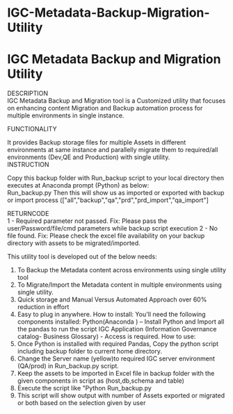 # IGC-Metadata-Backup-Migration-Utility
# IGC Metadata Backup and Migration Utility
DESCRIPTION                                                                                                                                                                                        
IGC Metadata Backup and Migration tool is a Customized utility that focuses on enhancing content Migration and Backup automation process for multiple environments in single instance.
  
                                                                                                           
FUNCTIONALITY                                                                                          
   
It provides Backup storage files for multiple Assets in different environments at same instance and parallelly migrate them to required/all environments (Dev,QE and Production) with single utility.                                                                                        
INSTRUCTION                                                                                             
                                                                                             
Copy this backup folder with Run_backup script to your local directory then executes at Anaconda prompt (Python) as below:                                    
Run_backup.py <userID> <Password> <Asset File> <backup>
Then this will show us as imported or exported with backup or import process (["all","backup","qa","prd","prd_import","qa_import"]
                                                                                                           
RETURNCODE                                                                                                                                                                                       
1 - Required parameter not passed. Fix: Please pass the user/Password/file/cmd parameters while backup script execution
2 - No file found. Fix: Please check the excel file availability on your backup  directory with assets to be migrated/imported.               





This utility tool is developed out of the below needs:
1.	To Backup the Metadata content across environments using single utility tool 
2.	To Migrate/Import the Metadata content in multiple environments using single utility. 
3.	Quick storage and Manual Versus Automated Approach over 60% reduction in effort
4.	Easy to plug in anywhere.
How to install:
You'll need the following components installed:
Python(Anaconda ) – Install Python and Import all the pandas to run the script
IGC Application (Information Governance catalog- Business Glossary) - Access is required.
How to use:
1.	Once Python is installed with required Pandas, Copy the python script including backup folder to current home directory.
2.	Change the Server name (yellow)to required IGC server environment (QA/prod) in Run_backup.py script.
3.	Keep the assets to be imported in Excel file in backup folder with the given components in script as (host,db,schema and table)
4.	Execute the script like "Python Run_backup.py <userID> <Password> <Asset File> <backup> 
5.	This script will show output with number of Assets exported or migrated or both based on the selection given by user
